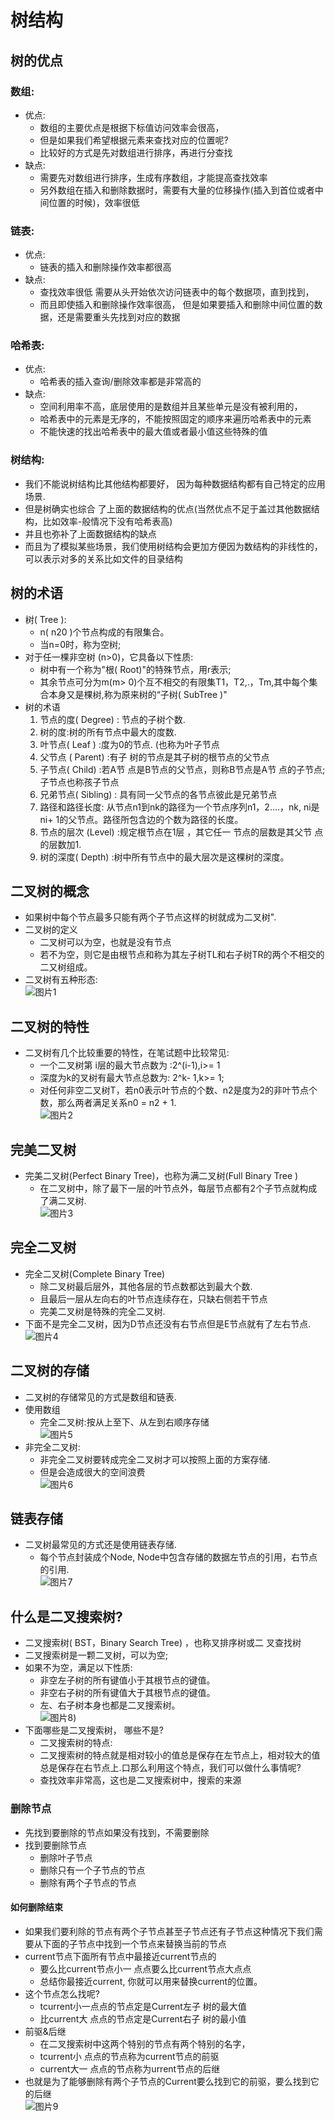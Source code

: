 # 树结构
## 树的优点
### 数组:
* 优点:
  * 数组的主要优点是根据下标值访问效率会很高，
  * 但是如果我们希望根据元素来查找对应的位置呢?
  * 比较好的方式是先对数组进行排序，再进行分查找
* 缺点:
  * 需要先对数组进行排序，生成有序数组，才能提高查找效率
  * 另外数组在插入和删除数据时，需要有大量的位移操作(插入到首位或者中间位置的时候)，效率很低
### 链表:
* 优点:
  * 链表的插入和删除操作效率都很高
* 缺点:
  * 查找效率很低 需要从头开始依次访问链表中的每个数据项，直到找到，
  * 而且即使插入和删除操作效率很高， 但是如果要插入和删除中间位置的数据，还是需要重头先找到对应的数据
### 哈希表:
* 优点:
  * 哈希表的插入查询/删除效率都是非常高的
* 缺点:
  * 空间利用率不高，底层使用的是数组并且某些单元是没有被利用的，
  * 哈希表中的元素是无序的，不能按照固定的顺序来遍历哈希表中的元素
  * 不能快速的找出哈希表中的最大值或者最小值这些特殊的值
### 树结构:
  * 我们不能说树结构比其他结构都要好， 因为每种数据结构都有自己特定的应用场景.
  * 但是树确实也综合 了上面的数据结构的优点(当然优点不足于盖过其他数据结构，比如效率-般情况下没有哈希表高)
  * 并且也弥补了上面数据结构的缺点
  * 而且为了模拟某些场景，我们使用树结构会更加方便因为数结构的非线性的，可以表示对多的关系比如文件的目录结构
## 树的术语
* 树( Tree ):
  * n( n20 )个节点构成的有限集合。
  * 当n=0时，称为空树;
* 对于任一棵非空树 (n>0)，它具备以下性质:
  * 树中有一个称为"根( Root)"的特殊节点，用r表示;
  * 其余节点可分为m(m> 0)个互不相交的有限集T1，T2,.，Tm,其中每个集合本身又是棵树,称为原来树的“子树( SubTree )"
* 树的术语 
  1. 节点的度( Degree) : 节点的子树个数.
  2. 树的度:树的所有节点中最大的度数.
  3. 叶节点( Leaf ) :度为0的节点. (也称为叶子节点
  4. 父节点 ( Parent) :有子 树的节点是其子树的根节点的父节点
  5. 子节点( Child) :若A节 点是B节点的父节点，则称B节点是A节 点的子节点;子节点也称孩子节点
  6. 兄弟节点( Sibling) : 具有同一父节点的各节点彼此是兄弟节点
  7. 路径和路径长度: 从节点n1到nk的路径为一个节点序列n1，2....，nk, ni是ni+ 1的父节点。路径所包含边的个数为路径的长度。
  8. 节点的层次 (Level) :规定根节点在1层 ，其它任一 节点的层数是其父节 点的层数加1.
  9. 树的深度( Depth) :树中所有节点中的最大层次是这棵树的深度。
## 二叉树的概念
* 如果树中每个节点最多只能有两个子节点这样的树就成为二叉树".
* 二叉树的定义
  * 二叉树可以为空，也就是没有节点
  * 若不为空，则它是由根节点和称为其左子树TL和右子树TR的两个不相交的二又树组成。
* 二叉树有五种形态:
  <br>![图片1](https://gitee.com/MrFlySand/Other/raw/master/image/Algorithm/7-01-P1.jpg)
## 二叉树的特性
* 二叉树有几个比较重要的特性，在笔试题中比较常见:
  * 一个二叉树第 i层的最大节点数为 :2^(i-1),i>= 1
  * 深度为k的叉树有最大节点总数为: 2^k- 1,k>= 1;
  * 对任何非空二叉树T，若n0表示叶节点的个数、n2是度为2的非叶节点个数，那么两者满足关系n0 = n2 + 1.
   <br>![图片2](https://gitee.com/MrFlySand/Other/raw/master/image/Algorithm/7-01-P2.jpg)
## 完美二叉树
* 完美二叉树(Perfect Binary Tree)，也称为满二叉树(Full Binary Tree )
   * 在二叉树中，除了最下一层的叶节点外，每层节点都有2个子节点就构成了满二叉树.
    <br>![图片3](https://gitee.com/MrFlySand/Other/raw/master/image/Algorithm/7-01-P3.jpg)
## 完全二叉树
* 完全二叉树(Complete Binary Tree)
  * 除二叉树最后层外，其他各层的节点数都达到最大个数.
  * 且最后一层从左向右的叶节点连续存在，只缺右侧若干节点
  * 完美二叉树是特殊的完全二叉树.
* 下面不是完全二叉树，因为D节点还没有右节点但是E节点就有了左右节点.
   <br>![图片4](https://gitee.com/MrFlySand/Other/raw/master/image/Algorithm/7-01-P4.jpg)
## 二叉树的存储
* 二叉树的存储常见的方式是数组和链表.
* 使用数组
  * 完全二叉树:按从上至下、从左到右顺序存储
   <br>![图片5](https://gitee.com/MrFlySand/Other/raw/master/image/Algorithm/7-01-P5.jpg)
* 非完全二叉树:
  * 非完全二叉树要转成完全二叉树才可以按照上面的方案存储.
  * 但是会造成很大的空间浪费
   <br>![图片6](https://gitee.com/MrFlySand/Other/raw/master/image/Algorithm/7-01-P6.jpg)
## 链表存储
* 二叉树最常见的方式还是使用链表存储.
  * 每个节点封装成个Node, Node中包含存储的数据左节点的引用，右节点的引用.
   <br>![图片7](https://gitee.com/MrFlySand/Other/raw/master/image/Algorithm/7-01-P7.jpg)
## 什么是二叉搜索树?
* 二叉搜索树( BST，Binary Search Tree) ，也称叉排序树或二 叉查找树
* 二叉搜索树是一颗二叉树，可以为空;
* 如果不为空，满足以下性质:
  * 非空左子树的所有键值小于其根节点的键值。
  * 非空右子树的所有键值大于其根节点的键值。
  * 左、右子树本身也都是二叉搜索树。
   <br>![图片8](https://gitee.com/MrFlySand/Other/raw/master/image/Algorithm/7-01-P8.jpg))
* 下面哪些是二叉搜索树， 哪些不是?
  * 二叉搜索树的特点:
  * 二叉搜索树的特点就是相对较小的值总是保存在左节点上，相对较大的值总是保存在右节点上.口那么利用这个特点，我们可以做什么事情呢?
  * 查找效率非常高，这也是二叉搜索树中，搜索的来源
### 删除节点
* 先找到要删除的节点如果没有找到，不需要删除
* 找到要删除节点
  * 删除叶子节点
  * 删除只有一个子节点的节点
  * 删除有两个子节点的节点
#### 如何删除结束
* 如果我们要利除的节点有两个子节点甚至子节点还有子节点这种情况下我们需要从下面的子节点中找到一个节点来替换当前的节点
* current节点下面所有节点中最接近current节点的
  * 要么比current节点小一 点点要么比current节点大点点
  * 总结你最接近current, 你就可以用来替换current的位置。
* 这个节点怎么找呢?
  * tcurrent小一点点的节点定是Current左子 树的最大值
  * 比current大 点点的节点定是Current右子 树的最小值
* 前驱&后继
  * 在二叉搜索树中这两个特别的节点有两个特别的名字，
  * tcurrent小 点点的节点称为current节点的前驱
  * current大一 点点的节点称为urrent节点的后继
* 也就是为了能够删除有两个子节点的Current要么找到它的前驱，要么找到它的后继
</br>![图片9](https://gitee.com/MrFlySand/Other/raw/master/Material/Image/Algorithm/7-01-P09.jpg)

